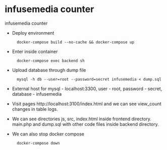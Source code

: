 # infusemedia counter
infusemedia counter

- Deploy environment


        docker-compose build --no-cache && docker-compose up  

- Enter inside container


        docker-compose exec backend sh

- Upload database through dump file


        mysql -h db --user=root --password=secret infusemedia < dump.sql

- External host for mysql - localhost:3300, user - root, password - secret, database - infusemedia


- Visit pages http://localhost:3100/index.html and we can see view_count changes in table logs.

- We can see directories js, src, index.html inside frontend directory. main.php and dump.sql with other code files inside backend directory.

- We can also stop docker compose

        docker-compose down